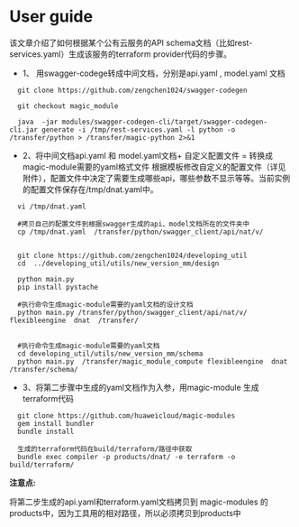 # User guide

该文章介绍了如何根据某个公有云服务的API schema文档（比如rest-services.yaml）生成该服务的terraform provider代码的步骤。

* 1、	用swagger-codege转成中间文档，分别是api.yaml ,  model.yaml 文档

```
  git clone https://github.com/zengchen1024/swagger-codegen

  git checkout magic_module

  java  -jar modules/swagger-codegen-cli/target/swagger-codegen-cli.jar generate -i /tmp/rest-services.yaml -l python -o /transfer/python > /transfer/magic-python 2>&1
```


* 2、将中间文档api.yaml  和  model.yaml文档+ 自定义配置文件 = 转换成magic-module需要的yaml格式文件
根据模板修改自定义的配置文件（详见附件），配置文件中决定了需要生成哪些api，哪些参数不显示等等。当前实例的配置文件保存在/tmp/dnat.yaml中。

``` 
  vi /tmp/dnat.yaml

  #拷贝自己的配置文件到根据swagger生成的api、model文档所在的文件夹中
  cp /tmp/dnat.yaml  /transfer/python/swagger_client/api/nat/v/


  git clone https://github.com/zengchen1024/developing_util
  cd  ../developing_util/utils/new_version_mm/design

  python main.py
  pip install pystache

  #执行命令生成magic-module需要的yaml文档的设计文档
  python main.py /transfer/python/swagger_client/api/nat/v/ flexibleengine  dnat  /transfer/


  #执行命令生成magic-module需要的yaml文档
  cd developing_util/utils/new_version_mm/schema
  python main.py  /transfer/magic_module_compute flexibleengine  dnat  /transfer/schema/

```

* 3、将第二步骤中生成的yaml文档作为入参，用magic-module 生成terraform代码

```
  git clone https://github.com/huaweicloud/magic-modules
  gem install bundler
  bundle install

  生成的terraform代码在build/terraform/路径中获取
  bundle exec compiler -p products/dnat/ -e terraform -o build/terraform/

```


**注意点:**

  将第二步生成的api.yaml和terraform.yaml文档拷贝到 magic-modules 的products中，因为工具用的相对路径，所以必须拷贝到products中
